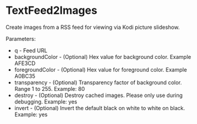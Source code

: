 TextFeed2Images
===============

Create images from a RSS feed for viewing via Kodi picture slideshow. 

Parameters:

* q - Feed URL 
* backgroundColor - (Optional) Hex value for background color. Example AFE3CD
* foregroundColor - (Optional) Hex value for foreground color. Example A0BC35
* transparency - (Optional) Transparency factor of background color. Range 1 to 255. Example: 80
* destroy - (Optional) Destroy cached images. Please only use during debugging. Example: yes
* invert - (Optional) Invert the default black on white to white on black. Example: yes

